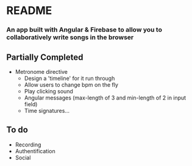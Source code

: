 # README #

### An app built with Angular & Firebase to allow you to collaboratively write songs in the browser ###


## Partially Completed ##

* Metronome directive 
	* Design a 'timeline' for it run through
	* Allow users to change bpm on the fly
	* Play clicking sound
	* Angular messages (max-length of 3 and min-length of 2 in input field)
	* Time signatures...

## To do ##
* Recording 
* Authentification
* Social